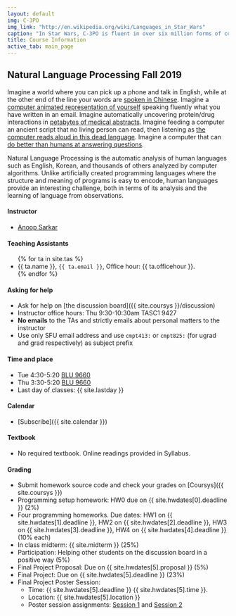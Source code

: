 ```yaml
---
layout: default
img: C-3PO
img_link: "http://en.wikipedia.org/wiki/Languages_in_Star_Wars"
caption: "In Star Wars, C-3PO is fluent in over six million forms of communication."
title: Course Information
active_tab: main_page 
---
```


## Natural Language Processing <span class="text-muted">Fall 2019</span>

Imagine a world where you can pick up a phone and talk in English,
while at the other end of the line your words are [spoken in
Chinese](https://www.youtube.com/watch?v=Nu-nlQqFCKg).  Imagine a
[computer animated representation of
yourself](http://mitpress.mit.edu/books/embodied-conversational-agents)
speaking fluently what you have written in an email. Imagine
automatically uncovering protein/drug interactions in [petabytes
of medical abstracts](http://fable.chop.edu/). Imagine feeding a
computer an ancient script that no living person can read, then
listening as [the computer reads aloud in this dead
language](https://isi.edu/natural-language/mt/decipher.html).
Imagine a computer that can [do better than humans at answering
questions](https://www.youtube.com/watch?v=lI-M7O_bRNg).  

Natural Language Processing is the automatic analysis of human
languages such as English, Korean, and thousands of others analyzed
by computer algorithms. Unlike artificially created programming
languages where the structure and meaning of programs is easy to
encode, human languages provide an interesting challenge, both in
terms of its analysis and the learning of language from observations.

#### Instructor
* [Anoop Sarkar](http://www.cs.sfu.ca/~anoop/) 

#### Teaching Assistants
<ul>
{% for ta in site.tas %}
<li>{{ ta.name }}, <code>{{ ta.email }}</code>, Office hour: {{ ta.officehour }}.</li>
{% endfor %}
</ul>

#### Asking for help
* Ask for help on [the discussion board]({{ site.coursys }}/discussion)
* Instructor office hours: Thu 9:30-10:30am TASC1 9427
* <b>No emails</b> to the TAs and strictly emails about personal matters to the instructor
* Use only SFU email address and use `cmpt413:` or `cmpt825:` (for ugrad and grad respectively) as subject prefix

#### Time and place
* Tue 4:30-5:20 [BLU 9660](http://www.sfu.ca/campuses/maps-and-directions/burnaby-map.html) 
* Thu 3:30-5:20 [BLU 9660](http://www.sfu.ca/campuses/maps-and-directions/burnaby-map.html)
* Last day of classes: {{ site.lastday }}

#### Calendar
* [Subscribe]({{ site.calendar }})

#### Textbook
* No required textbook. Online readings provided in Syllabus.

#### Grading
* Submit homework source code and check your grades on [Coursys]({{ site.coursys }})
* Programming setup homework: HW0 due on {{ site.hwdates[0].deadline }} (2%)
* Four programming homeworks. Due dates: HW1 on {{ site.hwdates[1].deadline }}, HW2 on {{ site.hwdates[2].deadline }}, HW3 on {{ site.hwdates[3].deadline }}, HW4 on {{ site.hwdates[4].deadline }} (10% each)
* In class midterm: {{ site.midterm }} (25%)
* Participation: Helping other students on the discussion board in a positive way (5%)
* Final Project Proposal: Due on {{ site.hwdates[5].proposal }} (5%)
* Final Project: Due on {{ site.hwdates[5].deadline }} (23%)
* Final Project Poster Session:
    * Time: {{ site.hwdates[5].deadline }} {{ site.hwdates[5].time }}. 
    * Location: {{ site.hwdates[5].location }}
    * Poster session assignments: [Session 1](assets/handouts/poster-session-1.pdf) and [Session 2](assets/handouts/poster-session-2.pdf)

